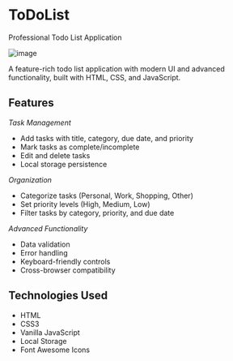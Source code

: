 # ToDoList
Professional Todo List Application

![image](https://github.com/user-attachments/assets/cedbcfe5-d88a-4736-b57e-d5260a574dd5)


A feature-rich todo list application with modern UI and advanced functionality, built with HTML, CSS, and JavaScript.

## Features

*Task Management*
  - Add tasks with title, category, due date, and priority
  - Mark tasks as complete/incomplete
  - Edit and delete tasks
  - Local storage persistence
    
  *Organization*
  - Categorize tasks (Personal, Work, Shopping, Other)
  - Set priority levels (High, Medium, Low)
  - Filter tasks by category, priority, and due date
    
  *Advanced Functionality*
  - Data validation
  - Error handling
  - Keyboard-friendly controls
  - Cross-browser compatibility

## Technologies Used
- HTML
- CSS3
- Vanilla JavaScript
- Local Storage
- Font Awesome Icons
